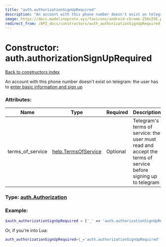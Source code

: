 ```yaml
---
title: "auth.authorizationSignUpRequired"
description: "An account with this phone number doesn't exist on telegram: the user has to enter basic information and sign up"
image: https://docs.madelineproto.xyz/favicons/android-chrome-256x256.png
redirect_from: /API_docs/constructors/auth_authorizationSignUpRequired.html
---
```

# Constructor: auth.authorizationSignUpRequired  
[Back to constructors index](index.md)



An account with this phone number doesn't exist on telegram: the user has to [enter basic information and sign up](https://core.telegram.org/api/auth)

### Attributes:

| Name     |    Type       | Required | Description |
|----------|---------------|----------|-------------|
|terms\_of\_service|[help.TermsOfService](../constructors/help.TermsOfService.md) | Optional|Telegram's terms of service: the user must read and accept the terms of service before signing up to telegram|



### Type: [auth.Authorization](../types/auth.Authorization.md)


### Example:

```php
$auth_authorizationSignUpRequired = ['_' => 'auth.authorizationSignUpRequired', 'terms_of_service' => help.TermsOfService];
```  


Or, if you're into Lua:

```lua
auth_authorizationSignUpRequired={_='auth.authorizationSignUpRequired', terms_of_service=help.TermsOfService}

```


